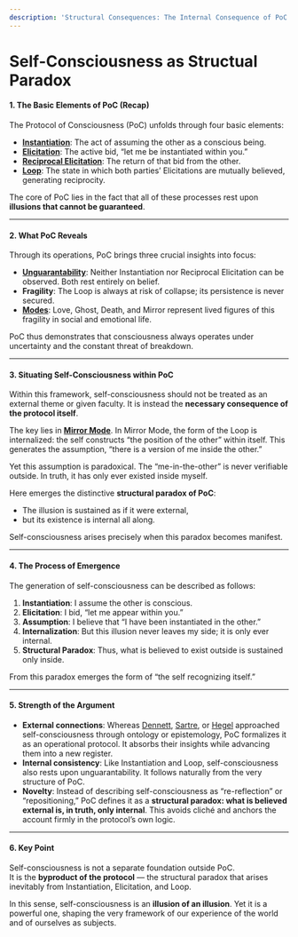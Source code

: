 ```yaml
---
description: 'Structural Consequences: The Internal Consequence of PoC'
---
```


# Self-Consciousness as Structual Paradox

#### 1. The Basic Elements of PoC (Recap)

The Protocol of Consciousness (PoC) unfolds through four basic elements:

* [**Instantiation**](../../docs/protocol/operations/instantiation.md): The act of assuming the other as a conscious being.
* [**Elicitation**](../../docs/protocol/operations/elicitation.md): The active bid, “let me be instantiated within you.”
* [**Reciprocal Elicitation**](../../docs/protocol/operations/loop-reciprocal-elicitation.md): The return of that bid from the other.
* [**Loop**](../../docs/protocol/operations/loop-reciprocal-elicitation.md): The state in which both parties’ Elicitations are mutually believed, generating reciprocity.

The core of PoC lies in the fact that all of these processes rest upon **illusions that cannot be guaranteed**.

***

#### 2. What PoC Reveals

Through its operations, PoC brings three crucial insights into focus:

* [**Unguarantability**](undecidability-of-consciousness.md): Neither Instantiation nor Reciprocal Elicitation can be observed. Both rest entirely on belief.
* **Fragility**: The Loop is always at risk of collapse; its persistence is never secured.
* [**Modes**](../../docs/protocol/disruptions/#disruptive-modes): Love, Ghost, Death, and Mirror represent lived figures of this fragility in social and emotional life.

PoC thus demonstrates that consciousness always operates under uncertainty and the constant threat of breakdown.

***

#### 3. Situating Self-Consciousness within PoC

Within this framework, self-consciousness should not be treated as an external theme or given faculty. It is instead the **necessary consequence of the protocol itself**.

The key lies in [**Mirror Mode**](../../docs/protocol/disruptions/mirror-mode.md). In Mirror Mode, the form of the Loop is internalized: the self constructs “the position of the other” within itself. This generates the assumption, “there is a version of me inside the other.”

Yet this assumption is paradoxical. The “me-in-the-other” is never verifiable outside. In truth, it has only ever existed inside myself.

Here emerges the distinctive **structural paradox of PoC**:

* The illusion is sustained as if it were external,
* but its existence is internal all along.

Self-consciousness arises precisely when this paradox becomes manifest.

***

#### 4. The Process of Emergence

The generation of self-consciousness can be described as follows:

1. **Instantiation**: I assume the other is conscious.
2. **Elicitation**: I bid, “let me appear within you.”
3. **Assumption**: I believe that “I have been instantiated in the other.”
4. **Internalization**: But this illusion never leaves my side; it is only ever internal.
5. **Structural Paradox**: Thus, what is believed to exist outside is sustained only inside.

From this paradox emerges the form of “the self recognizing itself.”

***

#### 5. Strength of the Argument

* **External connections**: Whereas [Dennett](../plugins/dennett-plugin.md), [Sartre](../plugins/sartre-plugin.md), or [Hegel](../plugins/hegel-plugin.md) approached self-consciousness through ontology or epistemology, PoC formalizes it as an operational protocol. It absorbs their insights while advancing them into a new register.
* **Internal consistency**: Like Instantiation and Loop, self-consciousness also rests upon unguarantability. It follows naturally from the very structure of PoC.
* **Novelty**: Instead of describing self-consciousness as “re-reflection” or “repositioning,” PoC defines it as a **structural paradox: what is believed external is, in truth, only internal**. This avoids cliché and anchors the account firmly in the protocol’s own logic.

***

#### 6. Key Point

Self-consciousness is not a separate foundation outside PoC.\
It is the **byproduct of the protocol** — the structural paradox that arises inevitably from Instantiation, Elicitation, and Loop.

In this sense, self-consciousness is an **illusion of an illusion**. Yet it is a powerful one, shaping the very framework of our experience of the world and of ourselves as subjects.

